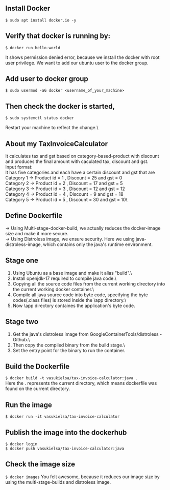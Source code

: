 Install Docker
-----
```$ sudo apt install docker.io -y```

Verify that docker is running by:
----

```$ docker run hello-world```

It shows permission denied error, because we install the docker with root user privilege. We want to add our ubuntu user to the docker group.

Add user to docker group
---

```$ sudo usermod -aG docker <username_of_your_machine>```

Then check the docker is started,
---

```$ sudo systemctl status docker```

Restart your machine to reflect the change.\

About my TaxInvoiceCalculator
---
It calculates tax and gst based on category-based-product with discount and produces the final amount with caculated tax, discount and gst.\
Input format:\
It has five categories and each have a certain discount and gst that are\
Category 1 -> Product id = 1 , Discount = 25 and gst = 0\
Category 2 -> Product id = 2 , Discount = 17 and gst = 5\
Category 3 -> Product id = 3 , Discount = 12 and gst = 12\
Category 4 -> Product id = 4 , Discount = 9 and gst = 18\
Category 5 -> Product id = 5 , Discount = 30 and gst = 10\


Define Dockerfile
---
-> Using Multi-stage-docker-build, we actually reduces the docker-image size and make it more secure.\
-> Using Distroless image, we ensure security. Here we using java-distroless-image, which contains only the java's runtime environment.

Stage one
---

1. Using Ubuntu as a base image and make it alias "build".\
2. Install openjdk-17 required to compile java code.\
3. Copying all the source code files from the current working directory into the current working docker container.\
4. Compile all java source code into byte code, specifying the byte codes(.class files) is stored inside the \app directory.\
5. Now \app directory containes the application's byte code.

Stage two
---

1. Get the java's distroless image from GoogleContainerTools/distroless - Github.\
2. Then copy the compiled binary from the build stage.\
3. Set the entry point for the binary to run the container.

Build the Dockerfile
---

```$ docker build -t vasukielsa/tax-invoice-calculator:java .```\
Here the . represents the current directory, which means dockerfile was found on the current directory.

Run the image
---

```$ docker run -it vasukielsa/tax-invoice-calculator```

Publish the image into the dockerhub
---
```$ docker login```\
```$ docker push vasukielsa/tax-invoice-calculator:java```

Check the image size
---
```$ docker images```
You felt awesome, because it reduces our image size by using the multi-stage-builds and distroless image.


